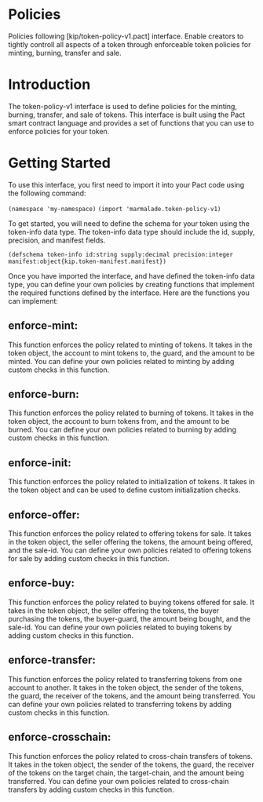 # Policies

Policies following [kip/token-policy-v1.pact] interface.
Enable creators to tightly controll all aspects of a token through enforceable token policies for minting, burning, transfer and sale.

# Introduction
The token-policy-v1 interface is used to define policies for the minting, burning, transfer, and sale of tokens. This interface is built using the Pact smart contract language and provides a set of functions that you can use to enforce policies for your token.

# Getting Started
To use this interface, you first need to import it into your Pact code using the following command:

`(namespace 'my-namespace)`
`(import 'marmalade.token-policy-v1)`

To get started, you will need to define the schema for your token using the token-info data type. The token-info data type should include the id, supply, precision, and manifest fields.

`(defschema token-info
  id:string
  supply:decimal
  precision:integer
  manifest:object{kip.token-manifest.manifest})`

Once you have imported the interface, and have defined the token-info data type, you can define your own policies by creating functions that implement the required functions defined by the interface. Here are the functions you can implement:

## enforce-mint: 
This function enforces the policy related to minting of tokens. It takes in the token object, the account to mint tokens to, the guard, and the amount to be minted. You can define your own policies related to minting by adding custom checks in this function.

## enforce-burn: 
This function enforces the policy related to burning of tokens. It takes in the token object, the account to burn tokens from, and the amount to be burned. You can define your own policies related to burning by adding custom checks in this function.

## enforce-init: 
This function enforces the policy related to initialization of tokens. It takes in the token object and can be used to define custom initialization checks.

## enforce-offer: 
This function enforces the policy related to offering tokens for sale. It takes in the token object, the seller offering the tokens, the amount being offered, and the sale-id. You can define your own policies related to offering tokens for sale by adding custom checks in this function.

## enforce-buy:
This function enforces the policy related to buying tokens offered for sale. It takes in the token object, the seller offering the tokens, the buyer purchasing the tokens, the buyer-guard, the amount being bought, and the sale-id. You can define your own policies related to buying tokens by adding custom checks in this function.

## enforce-transfer:
This function enforces the policy related to transferring tokens from one account to another. It takes in the token object, the sender of the tokens, the guard, the receiver of the tokens, and the amount being transferred. You can define your own policies related to transferring tokens by adding custom checks in this function.

## enforce-crosschain:
This function enforces the policy related to cross-chain transfers of tokens. It takes in the token object, the sender of the tokens, the guard, the receiver of the tokens on the target chain, the target-chain, and the amount being transferred. You can define your own policies related to cross-chain transfers by adding custom checks in this function.


